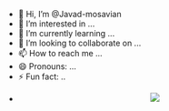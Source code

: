- 👋 Hi, I’m @Javad-mosavian
- 👀 I’m interested in ...
- 🌱 I’m currently learning ...
- 💞️ I’m looking to collaborate on ...
- 📫 How to reach me ...
- 😄 Pronouns: ...
- ⚡ Fun fact: ..
- <p align="center">
  <a href="https://skillicons.dev">
    <img src="https://skillicons.dev/icons?i=git,kubernetes,docker,c,vim" />
  </a>
</p>
<!---
Javad-mosavian/Javad-mosavian is a ✨ special ✨ repository because its `README.md` (this file) appears on your GitHub profile.
You can click the Preview link to take a look at your changes.
--->
